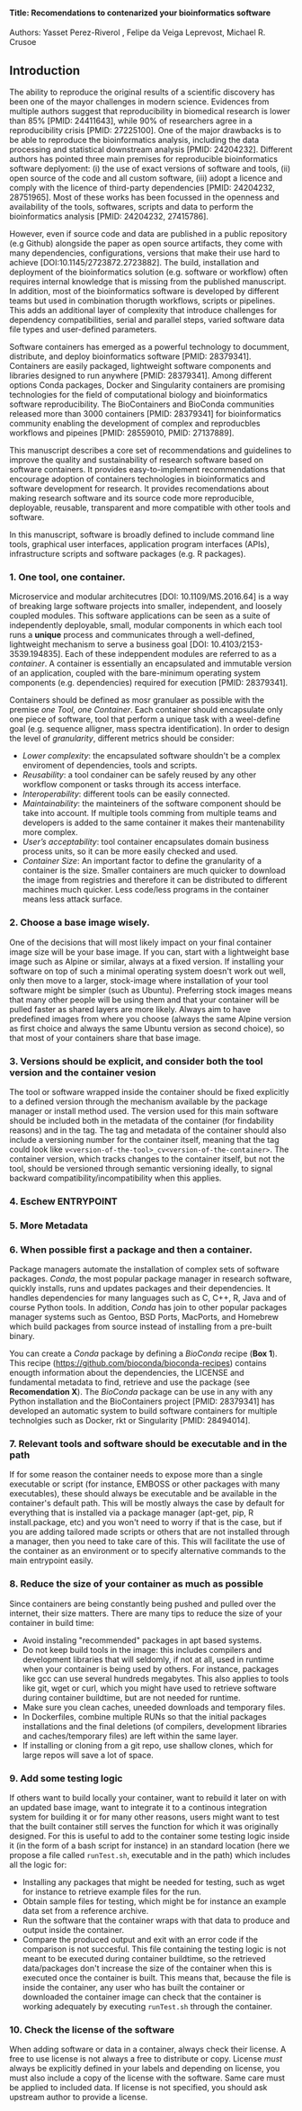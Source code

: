 #### Title:  Recomendations to contenarized your bioinformatics software


Authors: Yasset Perez-Riverol , Felipe da Veiga Leprevost, Michael R. Crusoe


## Introduction

The ability to reproduce the original results of a scientific discovery has been one of the mayor challenges
in modern science. Evidences from multiple authors suggest that reproducibility in biomedical research is lower than 85% [PMID: 24411643], while 90% of researchers agree in a reproducibility crisis [PMID: 27225100]. One of the major drawbacks is to be able to reproduce the bioinformatics analysis, including the data processing and statistical downstream analysis [PMID: 24204232]. Different authors has pointed three main premises for reproducible bioinformatics software deplyoment: (i) the use of exact versions of software and tools, (ii) open source of the code and all custom software, (iii) adopt a licence and comply with the licence of third-party dependencies [PMID: 24204232, 28751965]. Most of these works has been focussed in the openness and availability of the tools, softwares, scripts and data to perform the bioinformatics analysis [PMID: 24204232, 27415786].

However, even if source code and data are published in a public repository (e.g Github) alongside the paper as open source artifacts, they come with many dependencies, configurations, versions that make their use hard to achieve [DOI:10.1145/2723872.2723882]. The build, installation and deployment of the bioinformatics solution (e.g. software or workflow) often requires internal knowledge that is missing from the published manuscript. In addition, most of the bioinformatics software is developed by different teams but used in combination thorugth workflows, scripts or pipelines. This adds an additional layer of complexity that introduce challenges for dependency compatibilities, serial and parallel steps, varied software data file types and user-defined parameters.

Software containers has emerged as a powerful technology to documment, distribute, and deploy bioinformatics software [PMID: 28379341]. Containers are easily packaged, lightweight software components and libraries designed to run anywhere [PMID: 28379341]. Among different options Conda packages, Docker and Singularity containers are promising technologies for the field of computational biology and bioinformatics software reproducibility. The BioContainers and BioConda communities released more than 3000 containers [PMID: 28379341] for bioinformatics community enabling the development of complex and reproducbles workflows and pipeines [PMID: 28559010, PMID: 27137889].

This manuscript describes a core set of recommendations and guidelines to improve the quality and sustainability of research software based on software containers. It provides easy-to-implement recommendations that encourage adoption of containers technologies in bioinformatics and software development for research. It provides recomendations about making research software and its source code more reproducible, deployable, reusable, transparent and more compatible with other tools and software.

In this manuscript, software is broadly defined to include command line tools, graphical user interfaces, application program interfaces (APIs), infrastructure scripts and software packages (e.g. R packages).

### 1. One tool, one container.

Microservice and modular architecutres [DOI: 10.1109/MS.2016.64] is a way of breaking large software projects into smaller, independent, and loosely coupled modules. This software applications can be seen as a suite of independently deployable, small, modular components in which each tool runs a **unique** process and communicates through a well-defined, lightweight mechanism to serve a business goal [DOI: 10.4103/2153-3539.194835]. Each of these indeppendent modules are referred to as a _container_.  A container is essentially an encapsulated and immutable version of an application, coupled with the bare-minimum operating system components (e.g. dependencies) required for execution [PMID: 28379341].

Containers should be defined as mosr granulaer as possible with the premise _one Tool, one Container_. Each container should encapsulate only one piece of software, tool that perform a unique task with a weel-define goal (e.g. sequence alligner, mass spectra identification). In order to design the level of _granularity_, different metrics should be consider:

- _Lower complexity_: the encapsulated software shouldn't be a complex enviroment of dependencies, tools and scripts.
- _Reusability_: a tool condainer can be safely reused by any other workflow component or tasks through its access interface.
- _Interoperability_: different tools can be easily connected.
- _Maintainability_: the mainteiners of the software component should be take into account. If multiple tools comming from multiple teams and developers is added to the same container it makes their mantenability more complex.
- _User’s acceptability_:  tool container encapsulates domain business process units, so it can be more easily checked and used.
- _Container Size_: An important factor to define the granularity of a container is the size. Smaller containers are much quicker to download the image from registries and therefore it can be distributed to different machines much quicker. Less code/less programs in the container means less attack surface.

### 2. Choose a base image wisely.

One of the decisions that will most likely impact on your final container image size will be your base image. If you can, start with a lightweight base image such as Alpine or similar, always at a fixed version. If installing your software on top of such a minimal operating system doesn't work out well, only then move to a larger, stock-image where installation of your tool software might be simpler (such as Ubuntu). Preferring stock images means that many other people will be using them and that your container will be pulled faster as shared layers are more likely. Always aim to have predefined images from where you choose (always the same Alpine version as first choice and always the same Ubuntu version as second choice), so that most of your containers share that base image.

### 3. Versions should be explicit, and consider both the tool version and the container vesion

The tool or software wrapped inside the container should be fixed explicitly to a defined version through the mechanism available by the package manager or install method used. The version used for this main software should be included both in the metadata of the container (for findability reasons) and in the tag. The tag and metadata of the container should also include a versioning number for the container itself, meaning that the tag could look like `v<version-of-the-tool>_cv<version-of-the-container>`. The container version, which tracks changes to the container itself, but not the tool, should be versioned through semantic versioning ideally, to signal backward compatibility/incompatibility when this applies.

### 4. Eschew ENTRYPOINT

### 5. More Metadata

### 6. When possible first a package and then a container.

Package managers automate the installation of complex sets of software packages. _Conda_, the most popular package manager in research software, quickly installs, runs and updates packages and their dependencies. It handles dependencies for many languages such as C, C++, R, Java and of course Python tools. In addition, _Conda_ has join to other popular packages manager systems such as Gentoo, BSD Ports, MacPorts, and Homebrew which build packages from source instead of installing from a pre-built binary.

You can create a _Conda_ package by defining a _BioConda_ recipe (**Box 1**). This recipe (https://github.com/bioconda/bioconda-recipes) contains enougth information about the dependencies, the LICENSE and fundamental metadata to find, retrieve and use the package (see **Recomendation X**). The _BioConda_ package can be use in any with any Python installation and the BioContainers project [PMID: 28379341] has developed an automatic system to build software containers for multiple technolgies such as Docker, rkt or Singularity [PMID: 28494014].

### 7. Relevant tools and software should be executable and in the path

If for some reason the container needs to expose more than a single executable or script (for instance, EMBOSS or other packages with many executables), these should always be executable and be available in the container's default path. This will be mostly always the case by default for everything that is installed via a package manager (apt-get, pip, R install.package, etc) and you won't need to worry if that is the case, but if you are adding tailored made scripts or others that are not installed through a manager, then you need to take care of this. This will facilitate the use of the container as an environment or to specify alternative commands to the main entrypoint easily. 

### 8. Reduce the size of your container as much as possible

Since containers are being constantly being pushed and pulled over the internet, their size matters. There are many tips to reduce the size of your container in build time:
- Avoid instaling "recommended" packages in apt based systems.
- Do not keep build tools in the image: this includes compilers and development libraries that will seldomly, if not at all, used in runtime when your container is being used by others. For instance, packages like gcc can use several hundreds megabytes. This also applies to tools like git, wget or curl, which you might have used to retrieve software during container buildtime, but are not needed for runtime. 
- Make sure you clean caches, uneeded downloads and temporary files.
- In Dockerfiles, combine multiple RUNs so that the initial packages installations and the final deletions (of compilers, development libraries and caches/temporary files) are left within the same layer.
- If installing or cloning from a git repo, use shallow clones, which for large repos will save a lot of space.

### 9. Add some testing logic

If others want to build locally your container, want to rebuild it later on with an updated base image, want to integrate it to a continous integration system for building it or for many other reasons, users might want to test that the built container still serves the function for which it was originally designed. For this is useful to add to the container some testing logic inside it (in the form of a bash script for instance) in an standard location (here we propose a file called `runTest.sh`, executable and in the path) which includes all the logic for:
- Installing any packages that might be needed for testing, such as wget for instance to retrieve example files for the run.
- Obtain sample files for testing, which might be for instance an example data set from a reference archive.
- Run the software that the container wraps with that data to produce and output inside the container.
- Compare the produced output and exit with an error code if the comparison is not succesful.
This file containing the testing logic is not meant to be executed during container buildtime, so the retrieved data/packages don't increase the size of the container when this is executed once the container is built. This means that, because the file is inside the container, any user who has built the container or downloaded the container image can check that the container is working adequately by executing `runTest.sh` through the container.

### 10. Check the license of the software

When adding software or data in a container, always check their license. A free to use license is not always a free to distribute or copy. License *must* always be explicitly defined in your labels and depending on license, you must also include a copy of the license with the software. Same care must be applied to included data.
If license is not specified, you should ask upstream author to provide a license.
